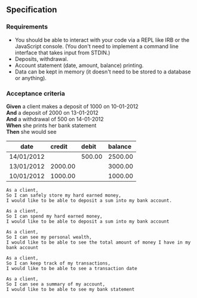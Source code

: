 ## Specification

### Requirements

* You should be able to interact with your code via a REPL like IRB or the JavaScript console.  (You don't need to implement a command line interface that takes input from STDIN.)
* Deposits, withdrawal.
* Account statement (date, amount, balance) printing.
* Data can be kept in memory (it doesn't need to be stored to a database or anything).

### Acceptance criteria

**Given** a client makes a deposit of 1000 on 10-01-2012  
**And** a deposit of 2000 on 13-01-2012  
**And** a withdrawal of 500 on 14-01-2012  
**When** she prints her bank statement  
**Then** she would see

| date              | credit                                                  | debit   | balance |
| --------------------- |:------------------------------------------------------------- | :------------- | :-------|
| 14/01/2012   | | 500.00 | 2500.00 |
| 13/01/2012   | 2000.00 |  | 3000.00 |
| 10/01/2012 | 1000.00 |  | 1000.00 |

```
As a client, 
So I can safely store my hard earned money,
I would like to be able to deposit a sum into my bank account.
```

```
As a client, 
So I can spend my hard earned money,
I would like to be able to deposit a sum into my bank account
```

```
As a client, 
So I can see my personal wealth,
I would like to be able to see the total amount of money I have in my bank account
```

```
As a client, 
So I can keep track of my transactions,
I would like to be able to see a transaction date
```

```
As a client, 
So I can see a summary of my account,
I would like to be able to see my bank statement
```
